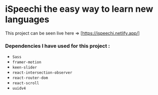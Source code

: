 # iSpeechi the easy way to learn new languages

This project can be seen live here => [https://ispeechi.netlify.app/]

### Dependencies I have used for this project :

- `Sass`
- `framer-motion`
- `keen-slider`
- `react-intersection-observer`
- `react-router-dom`
- `react-scroll`
- `uuidv4`
